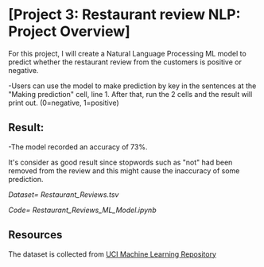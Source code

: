 # **[Project 3: Restaurant review NLP: Project Overview]** 

For this project, I will create a Natural Language Processing ML model to predict whether the restaurant review from the customers is positive or negative.

-Users can use the model to make prediction by key in the sentences at the "Making prediction" cell, line 1. After that, run the 2 cells and the result will print out.
(0=negative, 1=positive)

## **Result:**

-The model recorded an accuracy of 73%.

It's consider as good result since stopwords such as "not" had been removed from the review and this might cause the inaccuracy of some prediction. 

*Dataset= Restaurant_Reviews.tsv*

*Code= Restaurant_Reviews_ML_Model.ipynb*

## **Resources** 

The dataset is collected from [UCI Machine Learning Repository](https://archive.ics.uci.edu/ml/datasets/Restaurant+Reviews)
